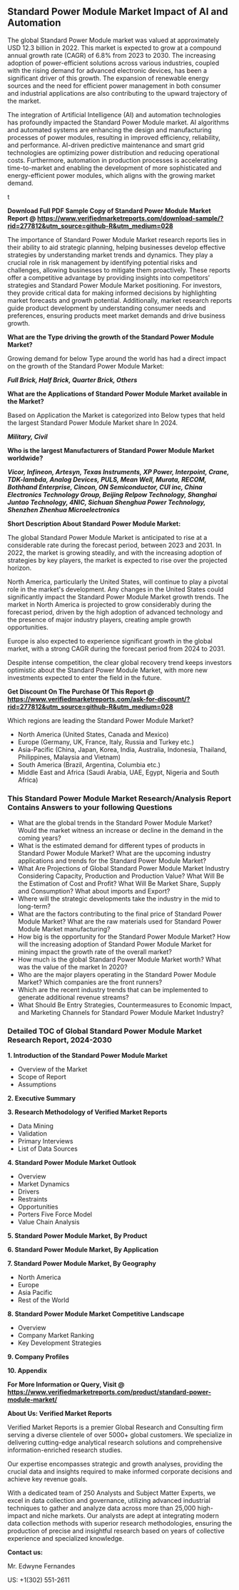 <h2>Standard Power Module Market Impact of AI and Automation</h2><p>The global Standard Power Module market was valued at approximately USD 12.3 billion in 2022. This market is expected to grow at a compound annual growth rate (CAGR) of 6.8% from 2023 to 2030. The increasing adoption of power-efficient solutions across various industries, coupled with the rising demand for advanced electronic devices, has been a significant driver of this growth. The expansion of renewable energy sources and the need for efficient power management in both consumer and industrial applications are also contributing to the upward trajectory of the market.</p><p>The integration of Artificial Intelligence (AI) and automation technologies has profoundly impacted the Standard Power Module market. AI algorithms and automated systems are enhancing the design and manufacturing processes of power modules, resulting in improved efficiency, reliability, and performance. AI-driven predictive maintenance and smart grid technologies are optimizing power distribution and reducing operational costs. Furthermore, automation in production processes is accelerating time-to-market and enabling the development of more sophisticated and energy-efficient power modules, which aligns with the growing market demand.</p>t</p><p id="" class=""><strong>Download Full PDF Sample Copy of Standard Power Module Market Report @ <a href="https://www.verifiedmarketreports.com/download-sample/?rid=277812&utm_source=github-R&utm_medium=028" target="_blank">https://www.verifiedmarketreports.com/download-sample/?rid=277812&utm_source=github-R&utm_medium=028</a></strong></p><p>The importance of&nbsp;Standard Power Module Market research reports lies in their ability to aid strategic planning, helping businesses develop effective strategies by understanding market trends and dynamics. They play a crucial role in risk management by identifying potential risks and challenges, allowing businesses to mitigate them proactively. These reports offer a competitive advantage by providing insights into competitors' strategies and Standard Power Module Market positioning. For investors, they provide critical data for making informed decisions by highlighting market forecasts and growth potential. Additionally, market research reports guide product development by understanding consumer needs and preferences, ensuring products meet market demands and drive business growth.</p><p><strong>What are the&nbsp;Type driving the growth of the Standard Power Module Market?</strong></p><p id="" class="">Growing demand for below Type around the world has had a direct impact on the growth of the Standard Power Module Market:</p><em><strong>Full Brick, Half Brick, Quarter Brick, Others</strong></em></p><strong>What are the&nbsp;Applications&nbsp;of Standard Power Module Market available in the Market?</strong></p><p id="" class="">Based on Application the Market is categorized into Below types that held the largest Standard Power Module Market share In 2024.</p><em><strong>Military, Civil</strong></em></p><strong>Who is the largest Manufacturers of Standard Power Module Market worldwide?</strong></p><p><em><strong>Vicor, Infineon, Artesyn, Texas Instruments, XP Power, Interpoint, Crane, TDK-lambda, Analog Devices, PULS, Mean Well, Murata, RECOM, Bothhand Enterprise, Cincon, ON Semiconductor, CUI inc, China Electronics Technology Group, Beijing Relpow Technology, Shanghai Juntao Technology, 4NIC, Sichuan Shenghua Power Technology, Shenzhen Zhenhua Microelectronics</strong></em></p><p id="" class=""><strong>Short Description About Standard Power Module Market:</strong></p><p>The global Standard Power Module Market is anticipated to rise at a considerable rate during the forecast period, between 2023 and 2031. In 2022, the market is growing steadily, and with the increasing adoption of strategies by key players, the market is expected to rise over the projected horizon.</p><p>North America, particularly the United States, will continue to play a pivotal role in the market's development. Any changes in the United States could significantly impact the Standard Power Module Market growth trends. The market in North America is projected to grow considerably during the forecast period, driven by the high adoption of advanced technology and the presence of major industry players, creating ample growth opportunities.</p><p>Europe is also expected to experience significant growth in the global market, with a strong CAGR during the forecast period from 2024 to 2031.</p><p>Despite intense competition, the clear global recovery trend keeps investors optimistic about the Standard Power Module Market, with more new investments expected to enter the field in the future.</p><p id="" class=""><strong>Get Discount On The Purchase Of This Report @ <a href="https://www.verifiedmarketreports.com/ask-for-discount/?rid=277812&utm_source=github-R&utm_medium=028" target="_blank">https://www.verifiedmarketreports.com/ask-for-discount/?rid=277812&utm_source=github-R&utm_medium=028</a></strong></p>Which regions are leading the Standard Power Module Market?</p><ul><li>North America (United States, Canada and Mexico)</li><li>Europe (Germany, UK, France, Italy, Russia and Turkey etc.)</li><li>Asia-Pacific (China, Japan, Korea, India, Australia, Indonesia, Thailand, Philippines, Malaysia and Vietnam)</li><li>South America (Brazil, Argentina, Columbia etc.)</li><li>Middle East and Africa (Saudi Arabia, UAE, Egypt, Nigeria and South Africa)</li></ul><h3 id="" class="">This Standard Power Module Market Research/Analysis Report Contains Answers to your following Questions</h3><ul><li>What are the global trends in the Standard Power Module Market? Would the market witness an increase or decline in the demand in the coming years?</li><li>What is the estimated demand for different types of products in Standard Power Module Market? What are the upcoming industry applications and trends for the Standard Power Module Market?</li><li>What Are Projections of Global Standard Power Module Market Industry Considering Capacity, Production and Production Value? What Will Be the Estimation of Cost and Profit? What Will Be Market Share, Supply and Consumption? What about imports and Export?</li><li>Where will the strategic developments take the industry in the mid to long-term?</li><li>What are the factors contributing to the final price of Standard Power Module Market? What are the raw materials used for Standard Power Module Market manufacturing?</li><li>How big is the opportunity for the Standard Power Module Market? How will the increasing adoption of Standard Power Module Market for mining impact the growth rate of the overall market?</li><li>How much is the global Standard Power Module Market worth? What was the value of the market In 2020?</li><li>Who are the major players operating in the Standard Power Module Market? Which companies are the front runners?</li><li>Which are the recent industry trends that can be implemented to generate additional revenue streams?</li><li>What Should Be Entry Strategies, Countermeasures to Economic Impact, and Marketing Channels for Standard Power Module Market Industry?</li></ul><h3 id="" class="">Detailed TOC of Global Standard Power Module Market Research Report, 2024-2030</h3><p id="" class=""><strong>1. Introduction of the Standard Power Module Market</strong></p><ul><li>Overview of the Market</li><li>Scope of Report</li><li>Assumptions</li></ul><p id="" class=""><strong>2. Executive Summary</strong></p><p id="" class=""><strong>3. Research Methodology of Verified Market Reports</strong></p><ul><li>Data Mining</li><li>Validation</li><li>Primary Interviews</li><li>List of Data Sources</li></ul><p id="" class=""><strong>4. Standard Power Module Market Outlook</strong></p><ul><li>Overview</li><li>Market Dynamics</li><li>Drivers</li><li>Restraints</li><li>Opportunities</li><li>Porters Five Force Model</li><li>Value Chain Analysis</li></ul><p id="" class=""><strong>5. Standard Power Module Market, By Product</strong></p><p id="" class=""><strong>6. Standard Power Module Market, By Application</strong></p><p id="" class=""><strong>7. Standard Power Module Market, By Geography</strong></p><ul><li>North America</li><li>Europe</li><li>Asia Pacific</li><li>Rest of the World</li></ul><p id="" class=""><strong>8. Standard Power Module Market Competitive Landscape</strong></p><ul><li>Overview</li><li>Company Market Ranking</li><li>Key Development Strategies</li></ul><p id="" class=""><strong>9. Company Profiles</strong></p><p id="" class=""><strong>10. Appendix</strong></p><p id="" class=""><strong>For More Information or Query, Visit @ <a href="https://www.verifiedmarketreports.com/product/standard-power-module-market/" target="_blank">https://www.verifiedmarketreports.com/product/standard-power-module-market/</a></strong></p><p id="" class=""><strong>About Us: Verified Market Reports</strong></p><p id="" class="">Verified Market Reports is a premier Global Research and Consulting firm serving a diverse clientele of over 5000+ global customers. We specialize in delivering cutting-edge analytical research solutions and comprehensive information-enriched research studies.</p><p id="" class="">Our expertise encompasses strategic and growth analyses, providing the crucial data and insights required to make informed corporate decisions and achieve key revenue goals.</p><p id="" class="">With a dedicated team of 250 Analysts and Subject Matter Experts, we excel in data collection and governance, utilizing advanced industrial techniques to gather and analyze data across more than 25,000 high-impact and niche markets. Our analysts are adept at integrating modern data collection methods with superior research methodologies, ensuring the production of precise and insightful research based on years of collective experience and specialized knowledge.</p><p id="" class=""><strong>Contact us:</strong></p><p id="" class="">Mr. Edwyne Fernandes</p><p id="" class="">US: +1(302) 551-2611</p>